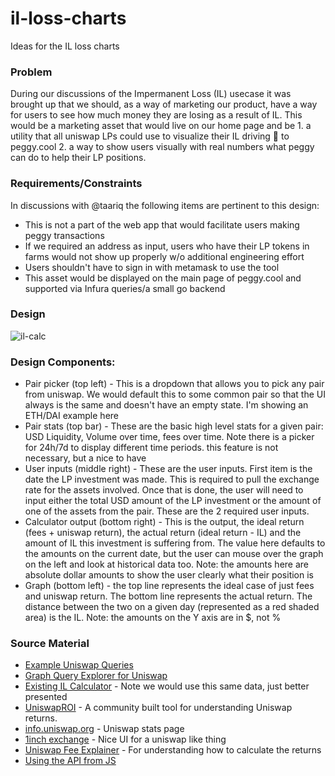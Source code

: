 # il-loss-charts
Ideas for the IL loss charts

### Problem
During our discussions of the Impermanent Loss (IL) usecase it was brought up that we should, as a way of marketing our product, have a way for users to see how much money they are losing as a result of IL. This would be a marketing asset that would live on our home page and be 1. a utility that all uniswap LPs could use to visualize their IL driving 👀 to peggy.cool 2. a way to show users visually with real numbers what peggy can do to help their LP positions. 

### Requirements/Constraints
In discussions with @taariq the following items are pertinent to this design:

- This is not a part of the web app that would facilitate users making peggy transactions 
- If we required an address as input, users who have their LP tokens in farms would not show up properly w/o additional engineering effort
- Users shouldn't have to sign in with metamask to use the tool
- This asset would be displayed on the main page of peggy.cool and supported via Infura queries/a small go backend

### Design
![il-calc](https://user-images.githubusercontent.com/7452680/100788082-70de6c00-33c9-11eb-9613-6ff9ba6079bc.jpg)

### Design Components:
- Pair picker (top left) - This is a dropdown that allows you to pick any pair from uniswap. We would default this to some common pair so that the UI always is the same and doesn't have an empty state. I'm showing an ETH/DAI example here
- Pair stats (top bar) - These are the basic high level stats for a given pair: USD Liquidity, Volume over time, fees over time. Note there is a picker for 24h/7d to display different time periods. this feature is not necessary, but a nice to have
- User inputs (middle right) - These are the user inputs. First item is the date the LP investment was made. This is required to pull the exchange rate for the assets involved. Once that is done, the user will need to input either the total USD amount of the LP investment or the amount of one of the assets from the pair. These are the 2 required user inputs.
- Calculator output (bottom right) - This is the output, the ideal return (fees + uniswap return), the actual return (ideal return - IL) and the amount of IL this investment is suffering from. The value here defaults to the amounts on the current date, but the user can mouse over the graph on the left and look at historical data too. Note: the amounts here are absolute dollar amounts to show the user clearly what their position is
- Graph (bottom left) - the top line represents the ideal case of just fees and uniswap return. The bottom line represents the actual return. The distance between the two on a given day (represented as a red shaded area) is the IL. Note: the amounts on the Y axis are in $, not %

### Source Material
- [Example Uniswap Queries](https://uniswap.org/docs/v2/API/queries/)
- [Graph Query Explorer for Uniswap](https://thegraph.com/explorer/subgraph/uniswap/uniswap-v2)
- [Existing IL Calculator](https://amm.vav.me/) - Note we would use this same data, just better presented
- [UniswapROI](https://www.uniswaproi.com/#) - A community built tool for understanding Uniswap returns. 
- [info.uniswap.org](https://info.uniswap.org/pairs) - Uniswap stats page
- [1inch exchange](https://1inch.exchange/#/) - Nice UI for a uniswap like thing
- [Uniswap Fee Explainer](https://uniswap.org/docs/v2/advanced-topics/fees/) - For understanding how to calculate the returns
- [Using the API from JS](https://uniswap.org/docs/v2/interface-integration/using-the-api/)
